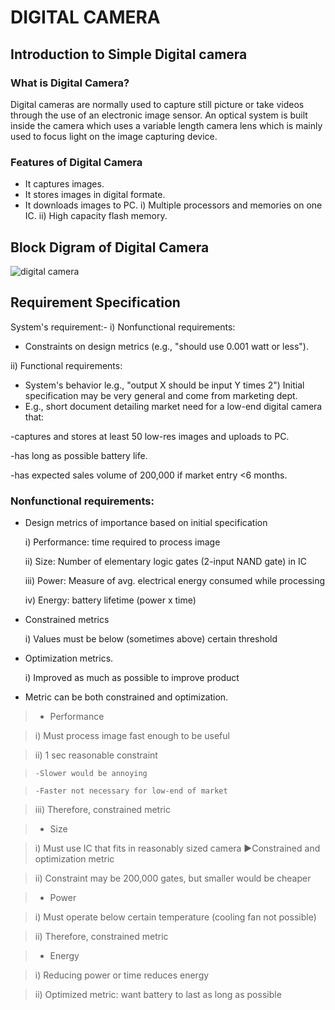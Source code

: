 # DIGITAL CAMERA

## Introduction to Simple Digital camera

### What is Digital Camera?
Digital cameras are normally used to capture still picture or take videos through the use of an electronic image sensor. An optical system is built inside the camera which uses a variable length camera lens which is mainly used to focus light on the image capturing device. 

### Features of Digital Camera
-  It captures images.
-  It stores images in digital formate.
-  It downloads images to PC.
    i) Multiple processors and memories on one IC.
    ii) High capacity flash memory.
    
## Block Digram of Digital Camera
![digital camera](https://user-images.githubusercontent.com/81153072/155394446-0741d857-64a2-4042-b367-660e8f4b429f.png)

## Requirement Specification
System's requirement:-
i) Nonfunctional requirements:
- Constraints on design metrics (e.g., "should use 0.001 watt or less").
 
ii) Functional requirements:
- System's behavior le.g., "output X should be input Y times 2") Initial specification may be very     general and come from marketing dept.
- E.g., short document detailing market need for a low-end digital camera that:

-captures and stores at least 50 low-res images and uploads to PC.

-has long as possible battery life. 

-has expected sales volume of 200,000 if market entry <6 months.
### Nonfunctional requirements:
- Design metrics of importance based on initial specification

  i) Performance: time required to process image

   ii) Size: Number of elementary logic gates (2-input NAND gate) in IC

   iii) Power: Measure of avg. electrical energy consumed while processing

   iv) Energy: battery lifetime (power x time)

- Constrained metrics

   i) Values must be below (sometimes above) certain threshold

- Optimization metrics.

  i) Improved as much as possible to improve product

 - Metric can be both constrained and optimization.

> - Performance

>  i) Must process image fast enough to be useful

>  ii) 1 sec reasonable constraint
 
>     -Slower would be annoying
      
>     -Faster not necessary for low-end of market 
   
>  iii) Therefore, constrained metric

> - Size

>  i) Must use IC that fits in reasonably sized camera ►Constrained and optimization metric

> ii) Constraint may be 200,000 gates, but smaller would be cheaper

> - Power
  
> i) Must operate below certain temperature (cooling fan not possible) 
  
> ii) Therefore, constrained metric

> - Energy

>  i) Reducing power or time reduces energy

>  ii) Optimized metric: want battery to last as long as possible
   
  
